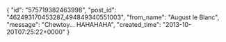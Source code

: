  {
   "id": "575719382463998",
   "post_id": "462493170453287_494849340551003",
   "from_name": "August le Blanc",
   "message": "Chewtoy... HAHAHAHA",
   "created_time": "2013-10-20T07:25:22+0000"
 }
